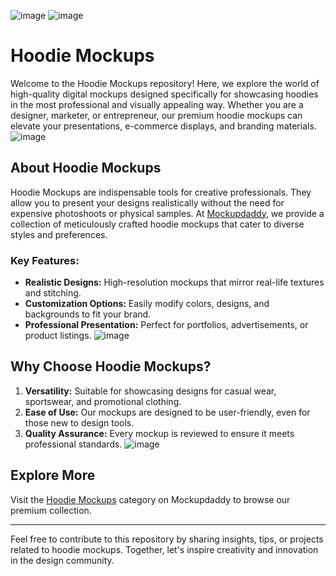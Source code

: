 ![image](https://github.com/user-attachments/assets/f45a22c4-f575-4265-8961-09769e1a76f5)
![image](https://github.com/user-attachments/assets/f3afea72-c038-4841-bde5-a9b32393b3ed)

# Hoodie Mockups

Welcome to the Hoodie Mockups repository! Here, we explore the world of high-quality digital mockups designed specifically for showcasing hoodies in the most professional and visually appealing way. Whether you are a designer, marketer, or entrepreneur, our premium hoodie mockups can elevate your presentations, e-commerce displays, and branding materials.
![image](https://github.com/user-attachments/assets/4d9f78d4-d91b-4471-b42b-943bd3e10618)

## About Hoodie Mockups

Hoodie Mockups are indispensable tools for creative professionals. They allow you to present your designs realistically without the need for expensive photoshoots or physical samples. At [Mockupdaddy](https://www.mockupdaddy.com/hoodie-mockup), we provide a collection of meticulously crafted hoodie mockups that cater to diverse styles and preferences.

### Key Features:

- **Realistic Designs:** High-resolution mockups that mirror real-life textures and stitching.
- **Customization Options:** Easily modify colors, designs, and backgrounds to fit your brand.
- **Professional Presentation:** Perfect for portfolios, advertisements, or product listings.
![image](https://github.com/user-attachments/assets/e0d6d6e7-6936-4224-8b81-0d23ff3b76f4)

## Why Choose Hoodie Mockups?

1. **Versatility:** Suitable for showcasing designs for casual wear, sportswear, and promotional clothing.
2. **Ease of Use:** Our mockups are designed to be user-friendly, even for those new to design tools.
3. **Quality Assurance:** Every mockup is reviewed to ensure it meets professional standards.
![image](https://github.com/user-attachments/assets/f4ce8cbc-25f7-4851-853c-dbea14281ccc)

## Explore More

Visit the [Hoodie Mockups](https://www.mockupdaddy.com/hoodie-mockup) category on Mockupdaddy to browse our premium collection.

---

Feel free to contribute to this repository by sharing insights, tips, or projects related to hoodie mockups. Together, let's inspire creativity and innovation in the design community.
